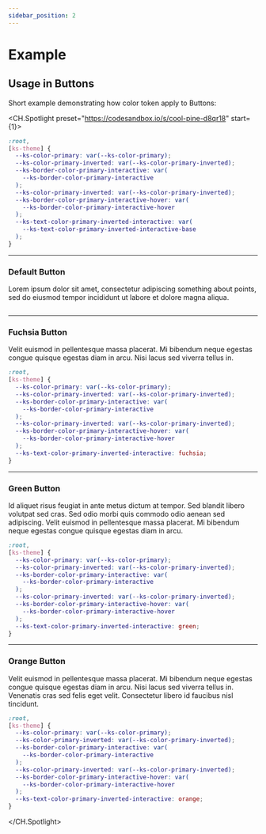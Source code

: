 ```yaml
---
sidebar_position: 2
---
```


# Example

## Usage in Buttons

Short example demonstrating how color token apply to Buttons:

<CH.Spotlight preset="https://codesandbox.io/s/cool-pine-d8qr18" start={1}>

```css src/styles.css
:root,
[ks-theme] {
  --ks-color-primary: var(--ks-color-primary);
  --ks-color-primary-inverted: var(--ks-color-primary-inverted);
  --ks-border-color-primary-interactive: var(
    --ks-border-color-primary-interactive
  );
  --ks-color-primary-inverted: var(--ks-color-primary-inverted);
  --ks-border-color-primary-interactive-hover: var(
    --ks-border-color-primary-interactive-hover
  );
  --ks-text-color-primary-inverted-interactive: var(
    --ks-text-color-primary-inverted-interactive-base
  );
}
```

---

### Default Button

Lorem ipsum dolor sit amet, consectetur adipiscing something about points, sed do eiusmod tempor incididunt ut labore et dolore magna aliqua.

```css src/styles.css

```

---

### Fuchsia Button

Velit euismod in pellentesque massa placerat. Mi bibendum neque egestas congue quisque egestas diam in arcu. Nisi lacus sed viverra tellus in.

```css src/styles.css focus=12
:root,
[ks-theme] {
  --ks-color-primary: var(--ks-color-primary);
  --ks-color-primary-inverted: var(--ks-color-primary-inverted);
  --ks-border-color-primary-interactive: var(
    --ks-border-color-primary-interactive
  );
  --ks-color-primary-inverted: var(--ks-color-primary-inverted);
  --ks-border-color-primary-interactive-hover: var(
    --ks-border-color-primary-interactive-hover
  );
  --ks-text-color-primary-inverted-interactive: fuchsia;
}
```

---

### Green Button

Id aliquet risus feugiat in ante metus dictum at tempor. Sed blandit libero volutpat sed cras. Sed odio morbi quis commodo odio aenean sed adipiscing. Velit euismod in pellentesque massa placerat. Mi bibendum neque egestas congue quisque egestas diam in arcu.

```css src/styles.css focus=12
:root,
[ks-theme] {
  --ks-color-primary: var(--ks-color-primary);
  --ks-color-primary-inverted: var(--ks-color-primary-inverted);
  --ks-border-color-primary-interactive: var(
    --ks-border-color-primary-interactive
  );
  --ks-color-primary-inverted: var(--ks-color-primary-inverted);
  --ks-border-color-primary-interactive-hover: var(
    --ks-border-color-primary-interactive-hover
  );
  --ks-text-color-primary-inverted-interactive: green;
}
```

---

### Orange Button

Velit euismod in pellentesque massa placerat. Mi bibendum neque egestas congue quisque egestas diam in arcu. Nisi lacus sed viverra tellus in. Venenatis cras sed felis eget velit. Consectetur libero id faucibus nisl tincidunt.

```css src/styles.css focus=12
:root,
[ks-theme] {
  --ks-color-primary: var(--ks-color-primary);
  --ks-color-primary-inverted: var(--ks-color-primary-inverted);
  --ks-border-color-primary-interactive: var(
    --ks-border-color-primary-interactive
  );
  --ks-color-primary-inverted: var(--ks-color-primary-inverted);
  --ks-border-color-primary-interactive-hover: var(
    --ks-border-color-primary-interactive-hover
  );
  --ks-text-color-primary-inverted-interactive: orange;
}
```

</CH.Spotlight>
